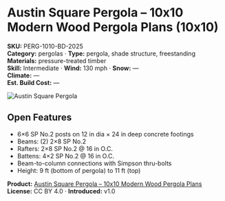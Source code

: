 # Austin Square Pergola – 10x10 Modern Wood Pergola Plans (10x10)
**SKU:** PERG-1010-BD-2025  
**Category:** pergolas · **Type:** pergola, shade structure, freestanding  
**Materials:** pressure-treated timber  
**Skill:** Intermediate · **Wind:** 130 mph · **Snow:** —  
**Climate:** —  
**Est. Build Cost:** —

![Austin Square Pergola](https://i.etsystatic.com/59867749/r/il/4fd7e0/7007723586/il_fullxfull.7007723586_7vkn.jpg)

## Open Features
- 6×6 SP No.2 posts on 12 in dia × 24 in deep concrete footings
- Beams: (2) 2×8 SP No.2
- Rafters: 2×8 SP No.2 @ 16 in O.C.
- Battens: 4×2 SP No.2 @ 16 in O.C.
- Beam-to-column connections with Simpson thru-bolts
- Height: 9 ft (bottom of pergola) to 11 ft (top)

**Product:** [Austin Square Pergola – 10x10 Modern Wood Pergola Plans](https://bamboodesigns.com/plans/austin-square-pergola-10x10)  
**License:** CC BY 4.0 · **Introduced:** v1.0
